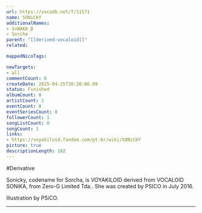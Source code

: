 ```yaml
---
url: https://vocadb.net/T/11571
name: SONiCKY
additionalNames: 
- SoNAKA β
- Sorcha
parent: "[[derived-vocaloid]]"
related:

mappedNicoTags:

newTargets:
- all
commentCount: 0
createDate: 2025-04-25T20:28:06.09
status: Finished
albumCount: 0
artistCount: 1
eventCount: 0
eventSeriesCount: 0
followerCount: 1
songListCount: 0
songCount: 1
links: 
- https://voyakiloid.fandom.com/pt-br/wiki/SONiCKY
picture: true
descriptionLength: 162
---
```


#Derivative

Sonicky, codename for Sorcha, is VOYAKILOID derived from VOCALOID SONiKA, from Zero-G Limited Tda.. She was created by PSICO in July 2016.

Illustration by PSiCO.

---

